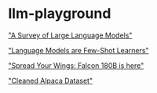 # llm-playground

["A Survey of Large Language Models"](https://arxiv.org/abs/2303.18223)

["Language Models are Few-Shot Learners"](https://arxiv.org/abs/2005.14165)

["Spread Your Wings: Falcon 180B is here"](https://huggingface.co/blog/falcon-180b)

["Cleaned Alpaca Dataset"](https://github.com/gururise/AlpacaDataCleaned)
